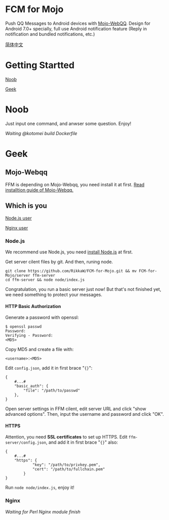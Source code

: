 # FCM for Mojo
Push QQ Messages to Android devices with [Mojo-WebQQ](https://github.com/sjdy521/Mojo-Webqq).
Design for Android 7.0+ specially, full use Android notification feature (Reply in notification and bundled notifications, etc.)

[简体中文](/README_zh.md)

# Getting Startted
[Noob](#noob)

[Geek](#geek)

# Noob
Just input one command, and anwser some question. Enjoy!

*Waiting @kotomei build Dockerfile*

# Geek
## Mojo-Webqq
FFM is depending on Mojo-Webqq, you need install it at first.
[Read installtion guide of Mojo-Webqq.](https://github.com/sjdy521/Mojo-Webqq)

## Which is you
[Node.js user](#node.js)

[Nginx user](#nginx)

### Node.js
We recommend use Node.js, you need [install Node.js](https://nodejs.org/en/download/package-manager) at first.

Get server cilent files by git. And then, runing node.

```Shell
git clone https://github.com/RikkaW/FCM-for-Mojo.git && mv FCM-for-Mojo/server ffm-server
cd ffm-server && node node/index.js
```

Congratulation, you run a basic server just now!
But that's not finished yet, we need something to protect your messages.

#### HTTP Basic Authorization
Generate a password with openssl:

```Shell
$ openssl passwd
Password:
Verifying - Password:
<MD5>
```

Copy MD5 and create a file with:

```
<username>:<MD5>
```

Edit ```config.json```, add it in first brace "```{}```":

```
{
	#...#
	"basic_auth": {
		"file": "/path/to/passwd"
	},
}
```

Open server settings in FFM cilent, edit server URL and click "show advanced options".
Then, input the username and password and click "OK".

#### HTTPS
Attention, you need **SSL certificates** to set up HTTPS.
Edit ```ffm-server/config.json```, and add it in first brace "```{}```" also:
```
{
	#...#
	"https": {
			"key": "/path/to/privkey.pem",
			"cert": "/path/to/fullchain.pem"
		}
}
```

Run ```node node/index.js```, enjoy it!

### Nginx

*Waiting for Perl Nginx module finish*

